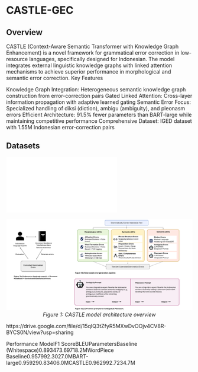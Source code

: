 # CASTLE-GEC

## Overview
CASTLE (Context-Aware Semantic Transformer with Knowledge Graph Enhancement) is a novel framework for grammatical error correction in low-resource languages, specifically designed for Indonesian. The model integrates external linguistic knowledge graphs with linked attention mechanisms to achieve superior performance in morphological and semantic error correction.
Key Features

Knowledge Graph Integration: Heterogeneous semantic knowledge graph construction from error-correction pairs
Gated Linked Attention: Cross-layer information propagation with adaptive learned gating
Semantic Error Focus: Specialized handling of diksi (diction), ambigu (ambiguity), and pleonasm errors
Efficient Architecture: 91.5% fewer parameters than BART-large while maintaining competitive performance
Comprehensive Dataset: IGED dataset with 1.55M Indonesian error-correction pairs

## Datasets

![Alt text](Figure_1-3.pdf)
<p align="center">
  <img src="assets/Figure_1-3.pdf" alt="CASTLE Architecture" width="800"/>
  <br>
  <em>Figure 1: CASTLE model architecture overview</em>
</p>
https://drive.google.com/file/d/15qIQ3tZfyR5MXwDvOOjv4CV8R-BYCS0N/view?usp=sharing

Performance
ModelF1 ScoreBLEUParametersBaseline (Whitespace)0.893473.69718.2MWordPiece Baseline0.957992.3027.0MBART-large0.959290.83406.0MCASTLE0.962992.7234.7M
